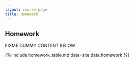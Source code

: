 ```yaml
---
layout: course-page
title: Homework
---
```


## Homework

FIXME  DUMMY CONTENT BELOW

{% include homework_table.md  data=site.data.homework %}
